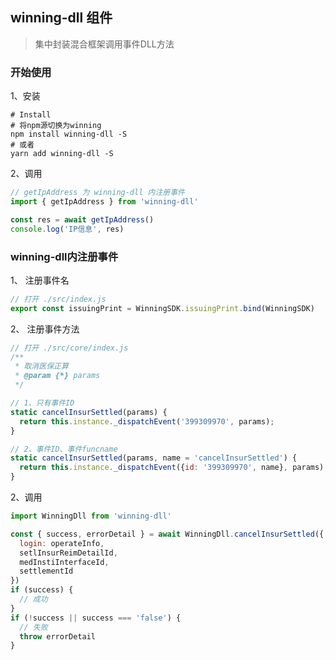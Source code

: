 ## winning-dll 组件
> 集中封装混合框架调用事件DLL方法

### 开始使用
1、安装

```shell
# Install
# 将npm源切换为winning
npm install winning-dll -S
# 或者
yarn add winning-dll -S
```

2、调用<br>

```javascript
// getIpAddress 为 winning-dll 内注册事件
import { getIpAddress } from 'winning-dll'

const res = await getIpAddress()
console.log('IP信息', res)
```

### winning-dll内注册事件

1、 注册事件名
```javascript
// 打开 ./src/index.js 
export const issuingPrint = WinningSDK.issuingPrint.bind(WinningSDK)
```

2、 注册事件方法
```javascript
// 打开 ./src/core/index.js
/**
 * 取消医保正算
 * @param {*} params
 */

// 1、只有事件ID
static cancelInsurSettled(params) {
  return this.instance._dispatchEvent('399309970', params);
}

// 2、事件ID、事件funcname
static cancelInsurSettled(params, name = 'cancelInsurSettled') {
  return this.instance._dispatchEvent({id: '399309970', name}, params);
}
```
2、调用
```javascript
import WinningDll from 'winning-dll'

const { success, errorDetail } = await WinningDll.cancelInsurSettled({
  login: operateInfo,
  setlInsurReimDetailId,
  medInstiInterfaceId,
  settlementId
})
if (success) {
  // 成功
}
if (!success || success === 'false') {
  // 失败
  throw errorDetail
}
```
